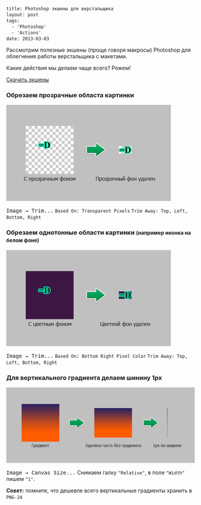 ```
title: Photoshop экшены для верстальщика
layout: post
tags:
  - 'Photoshop'
  - 'Actions'
date: 2013-03-03
```

Рассмотрим полезные экшены (проще говоря макросы) Photoshop для облегчения работы верстальщика с макетами.

Какие действия мы делаем чаще всего? Режем!

[Скачать экшены](http://yadi.sk/d/Zf1e4V5y30B_x)



### Обрезаем прозрачные областа картинки


![Подготовка картинки с прозрачным фоном](/images/photoshop-actions/photoshop-actions__action-1.png)

<kbd>Image &rarr; Trim...</kbd>
`Based On: Transparent Pixels`
`Trim Away: Top, Left, Bottom, Right`



### Обрезаем однотонные области картинки <small>(например иконка на белом фоне)</small>


![Подготовка картинки с цветным фоном](/images/photoshop-actions/photoshop-actions__action-2.png)

<kbd>Image &rarr; Trim...</kbd>
`Based On: Bottom Right Pixel Color`
`Trim Away: Top, Left, Bottom, Right`



### Для вертикального градиента делаем шинину 1px


![Подготовка градиента](/images/photoshop-actions/photoshop-actions__action-3.png)

<kbd>Image &rarr; Canvas Size...</kbd>
Снимаем галку `"Relative"`, в поле `"Width"` пишем `"1"`.

<p class="special">
<strong>Совет:</strong> помните, что дешевле всего вертикальные градиенты хранить в <code>PNG-24</code>
</p>
